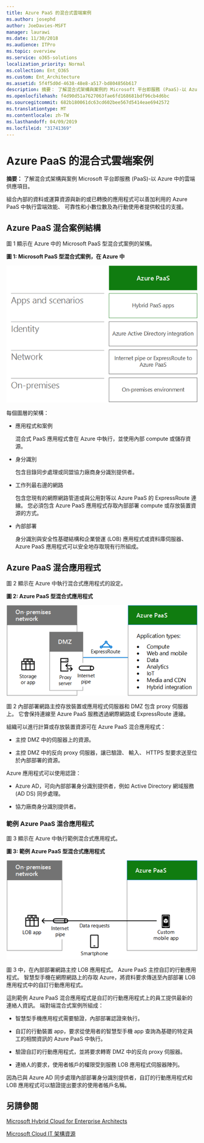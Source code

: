 ```yaml
---
title: Azure PaaS 的混合式雲端案例
ms.author: josephd
author: JoeDavies-MSFT
manager: laurawi
ms.date: 11/30/2018
ms.audience: ITPro
ms.topic: overview
ms.service: o365-solutions
localization_priority: Normal
ms.collection: Ent_O365
ms.custom: Ent_Architecture
ms.assetid: 5f4f5d0d-4638-48e8-a517-bd804856b617
description: 摘要： 了解混合式架構與案例的 Microsoft 平台即服務 (PaaS)-以 Azure 中的雲端供應項目。
ms.openlocfilehash: f4d90d51a7627063fae6fd168681bdf96cb4d6bc
ms.sourcegitcommit: 682b180061dc63cd602bee567d5414eae6942572
ms.translationtype: MT
ms.contentlocale: zh-TW
ms.lasthandoff: 04/09/2019
ms.locfileid: "31741369"
---
```

# <a name="hybrid-cloud-scenarios-for-azure-paas"></a>Azure PaaS 的混合式雲端案例

 **摘要：** 了解混合式架構與案例 Microsoft 平台即服務 (PaaS)-以 Azure 中的雲端供應項目。
  
組合內部的資料或運算資源與新的或已轉換的應用程式可以善加利用的 Azure PaaS 中執行雲端效能、 可靠性和小數位數及為行動使用者提供較佳的支援。 
  
## <a name="azure-paas-hybrid-scenario-architecture"></a>Azure PaaS 混合案例結構

圖 1 顯示在 Azure 中的 Microsoft PaaS 型混合式案例的架構。
  
**圖 1: Microsoft PaaS 型混合式案例，在 Azure 中**

![Azure 中的 Microsoft PaaS 型混合式案例](media/Hybrid-Poster/Hybrid-Cloud-Stack-PaaS.png)
  
每個圖層的架構：
  
- 應用程式和案例
    
    混合式 PaaS 應用程式會在 Azure 中執行，並使用內部 compute 或儲存資源。
    
- 身分識別
    
    包含目錄同步處理或同盟協力廠商身分識別提供者。
    
- 工作列最右邊的網路
    
    包含您現有的網際網路管道或與公用對等以 Azure PaaS 的 ExpressRoute 連線。 您必須包含 Azure PaaS 應用程式存取內部部署 compute 或存放裝置資源的方式。
    
- 內部部署
    
    身分識別與安全性基礎結構和企業營運 (LOB) 應用程式或資料庫伺服器、 Azure PaaS 應用程式可以安全地存取現有行所組成。
    
## <a name="azure-paas-hybrid-application"></a>Azure PaaS 混合應用程式

圖 2 顯示在 Azure 中執行混合式應用程式的設定。
  
**圖 2: Azure PaaS 型混合式應用程式**

![Azure PaaS 型混合式應用程式](media/Hybrid-Poster/Hybrid-Cloud-Stack-PaaS-Apps.png)
  
圖 2 內部部署網路主控存放裝置或應用程式伺服器和 DMZ 包含 proxy 伺服器上。 它會保持連線至 Azure PaaS 服務透過網際網路或 ExpressRoute 連線。
  
組織可以進行計算或存放裝置資源可在 Azure PaaS 混合應用程式：
  
- 主控 DMZ 中的伺服器上的資源。
    
- 主控 DMZ 中的反向 proxy 伺服器，讓已驗證、 輸入、 HTTPS 型要求送至位於內部部署的資源。
    
Azure 應用程式可以使用認證：
  
- Azure AD，可向內部部署身分識別提供者，例如 Active Directory 網域服務 (AD DS) 同步處理。
    
- 協力廠商身分識別提供者。
    
### <a name="example-azure-paas-hybrid-application"></a>範例 Azure PaaS 混合應用程式

圖 3 顯示在 Azure 中執行範例混合式應用程式。
  
**圖 3: 範例 Azure PaaS 型混合式應用程式**

![Azure PaaS 型混合式應用程式的範例](media/Hybrid-Poster/Hybrid-Cloud-Stack-PaaS-Apps-Ex.png)
  
圖 3 中，在內部部署網路主控 LOB 應用程式。 Azure PaaS 主控自訂的行動應用程式。 智慧型手機在網際網路上的存取 Azure，將資料要求傳送至內部部署 LOB 應用程式中的自訂行動應用程式。
  
這則範例 Azure PaaS 混合應用程式是自訂的行動應用程式上的員工提供最新的連絡人資訊。 端對端混合式案例所組成：
  
- 智慧型手機應用程式需要驗證，內部部署認證來執行。
    
- 自訂的行動裝置 app，要求從使用者的智慧型手機 app 查詢為基礎的特定員工的相關資訊的 Azure PaaS 中執行。
    
- 驗證自訂的行動應用程式，並將要求轉寄 DMZ 中的反向 proxy 伺服器。
    
- 連絡人的要求，使用者帳戶的權限受到服務 LOB 應用程式伺服器陣列。
    
因為已與 Azure AD 同步處理內部部署身分識別提供者，自訂的行動應用程式和 LOB 應用程式可以驗證提出要求的使用者帳戶名稱。
  
## <a name="see-also"></a>另請參閱

[Microsoft Hybrid Cloud for Enterprise Architects](microsoft-hybrid-cloud-for-enterprise-architects.md)
  
[Microsoft Cloud IT 架構資源](microsoft-cloud-it-architecture-resources.md)

